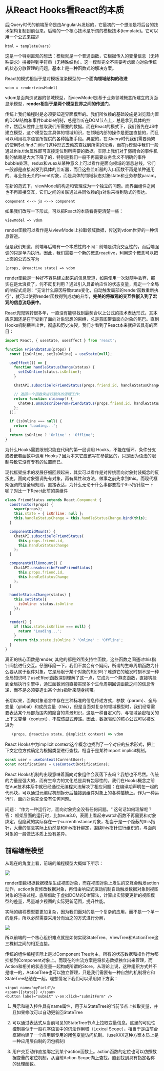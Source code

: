 # 从React Hooks看React的本质

后jQuery时代的前端革命是由AngularJs发起的，它最初的一个想法是将后台的技术架构复制到前台来。后端的一个核心技术是所谓的模板技术(template)。它可以用一个公式来描述

```
html = template(vars)
```

这是一个特别直观的想法：模板就是一个普通函数，它根据传入的变量信息（无特殊要求）拼接得到字符串（无特殊结构）。这一模型完全不需要考虑面向对象传统的状态分散管理的问题，基本上是一种函数式的解决方案。

React的模式相当于是对模板渲染模型的一个**面向领域结构的改进**

```
vdom = render(viewModel)
```

vdom是面向浏览器的领域模型，而viewModel是基于业务领域概念所建立的页面显示模型，**render相当于是两个模型世界之间的传送门**。

传统上我们编程时是必须要知道界面模型的。我们所依赖的基础设施是浏览器内置的DOM结构和事件bubble机制，总是监听在DOM节点上，总是拿到具体的控件，然后从控件上拉取我们所需要的数据。而在React的模式下，我们首先在JS中建立模型，这个模型包含具体的领域知识，在领域内部的操作是更加直接的，而且可以利用程序语言所提供的各种抽象手段。典型的，在jQuery时代我们需要频繁的使用$el.find(".title")这种形式去动态查找到所需的元素，而在js模型中我们一般通过this.title属性即可直接定位到所需要的数据。实际上我们对于弱耦合的事件机制的依赖是大大下降了的，特别是我们一般不再需要业务含义不明确的事件bubble处理。redux和vuex从某种意义上可以看作是面向领域的消息总线，它们一般都是直接派发到具体的监听器，而且这些监听器的入口函数不再是某种通用的、与业务无关的Event对象，而是具体的领域状态对象state和业务参数param。

在新的范式下，viewModel的构造和管理成为一个独立的问题。而界面组件之间也不再直接交互，它们之间的关联通过共同依赖的js对象来得到隐式的表达。

```
component <--> js <--> component
```

如果我们改写一下形式，可以把React的本质看得更清楚一些：

```
viewModel => vdom
```

render函数可以看作是从viewModel上拉取领域数据，传送到vdom世界的一种信息管道。

但是我们知道，前端与后端有一个本质性的不同：前端是讲究交互性的，而后端强调的只是单向执行。因此，我们需要一个新的概念reactive，利用这个概念可以把上面的公式改写为

```
(props, @reactive state) => vdom
```

render函数是一种好不容易建立起来的信息管道，如果使用一次就随手丢弃，那实在是太浪费了，何不反复利用？通过引入具备响应性的状态变量，规定一个全局的响应式规则：“无论什么原因导致state变化，自动触发局部的render函数重新执行”，就可以使得render函数得到成功的升华，**完美的将微观的交互性嵌入到了宏观的信息流场景中**。

React兜兜转转很多年，一直没有能够找到最契合以上公式的技术表达形式，其本质原因还是在于受到了面向对象思想的束缚，总是意图带着面向对象的尾巴。直到Hooks机制横空出世，彻底和历史决裂，我们才看到了React本来就应该具有的面目：

```javascript
import React, { useState, useEffect } from 'react';

function FriendStatus(props) {
  const [isOnline, setIsOnline] = useState(null);

  useEffect(() => {
    function handleStatusChange(status) {
      setIsOnline(status.isOnline);
    }

    ChatAPI.subscribeToFriendStatus(props.friend.id, handleStatusChange);

    // 返回一个函数来进行额外的清理工作:
    return function cleanup() {
      ChatAPI.unsubscribeFromFriendStatus(props.friend.id, handleStatusChange);
    };
  });

  if (isOnline === null) {
    return 'Loading...';
  }
  return isOnline ? 'Online' : 'Offline';
}
```

为什么Hooks需要限制只能在代码的第一层调用 Hooks，不能在循环、条件分支或者嵌套函数中调用 Hooks？因为本来它应该写在参数区的，只是因为语法的限制导致它没有专有的位置而已。

现代框架技术的发展仔细回顾起来，其实可以看作是对传统面向对象封装概念的反叛史。面向对象强调先有对象，再有属性和方法，做事之前先拿到this。而现代框架强调的是全局规则，直接表达，为什么无论干什么事都要找个this指针绕一下呢？对比一下React此前的类组件

```javascript
class FriendStatus extends React.Component {
  constructor(props) {
    super(props);
    this.state = { isOnline: null };
    this.handleStatusChange = this.handleStatusChange.bind(this);
  }

  componentDidMount() {
    ChatAPI.subscribeToFriendStatus(
      this.props.friend.id,
      this.handleStatusChange
    );
  }

  componentWillUnmount() {
    ChatAPI.unsubscribeFromFriendStatus(
      this.props.friend.id,
      this.handleStatusChange
    );
  }

  handleStatusChange(status) {
    this.setState({
      isOnline: status.isOnline
    });
  }

  render() {
    if (this.state.isOnline === null) {
      return 'Loading...';
    }
    return this.state.isOnline ? 'Online' : 'Offline';
  }
}
```

真正的核心函数是render, 其他的都是外围支持性函数，这些函数之间通过this指针间接进行交互。仔细琢磨一下，我们不禁会有个疑问，所谓的生命周期函数为什么要从属于组件对象，它是局限于某个对象的知识吗？难道它的触发时刻不是一种全局知识吗？useEffect函数深刻理解了这一点，它成为一个静态函数，直接钩挂到全局执行引擎中，通过函数闭包直接实现多个生命周期回调函数之间的信息传递，而不是必须要造出某个this指针来随身携带。

长期以来，面向对象语言中存在三种标准的信息传递方式，参数（param）、全局变量（global）和成员变量（this），但是当面对复杂的领域模型时，我们经常需要表达某个局部范围内的隐含的背景知识，这是一种自定义的、与领域紧密相关的上下文变量（context），不应该显式传递。因此，数据驱动的核心公式可以被改进为

```javascript
   (props, @reactive state, @implicit context) => vdom
```

React Hooks中为implicit context这个概念也找到了一个对应的技术形式，把上下文定位方式确定为根据类型进行查找，相当于是某种import implicit机制。

```javascript
const user = useContext(CurrentUser);
const notifications = useContext(Notifications);
```

React Hooks机制的出现意味着面向对象组件会衰落下去吗？我想也不尽然。传统的力量是强大的，而有生命力的文化总是具有包容性的。我们在Hooks概念之前在Vue技术体系中就已经通过元编程大法解决了相应问题：在编译期声明在一起的代码块，可以通过元编程机制拆分后挂接到组件对象上的各种插槽上。作为一种运行时，面向对象完全没有任何问题。

问题： “作为一种运行时，面向对象完全没有任何问题。“ 这句话如何理解呢？
答： 框架层面的运行时，比如vue3.0，表面上看起来watch函数不再需要和对象绑定，但隐藏的实际存在一个currentInstance对象，相当于是一个隐蔽的this指针，大量的信息实际上仍然是和this指针绑定，围绕this指针进行组织的，与面向对象的一般做法本质上没有差异。

## 前端编程模型

从现在的角度上看，前端的编程模型大概如下所示：

![](react/state-view-action.png)

render函数根据数据模型生成视图对象，而在视图对象上发生的交互会触发action动作，action负责修改数据对象，再借由响应式驱动机制自动触发数据对象到视图对象的渲染过程。底层借助于虚拟DOM的Diff算法，计算出实际要更新的视图模型的差量，尽量减少视图的实际更新范围，提升性能。

实际的编程模型要更加复杂，因为我们面对的是一个复杂的应用，而不是一个单一的组件，所以必然需要采用分而治之的方式进行分解，

![](react/state-view-action-tree.png)

所以前端的一个核心组织难点就是如何实现StateTree、ViewTree和ActionTree这三棵树之间的相互连接。

传统的组件编程实际上是以Component Tree为主，所有的状态数据和操作行为都挂接到Component对象上。而现在的主流方案是将状态数据独立出来管理，而Action和相关的状态变量一起构成所谓的Store。从理论上说，这种组织方式并不是唯一的，ActionTree也可以独立管理，只是我们需要有一种自然的机制将它和StateTree粘结在一起。理想情况下我们可以采用如下方案：

```
<input name="myField"/>
<span>{{state}} </span>
<button label="submit" v-on:click="submitForm" />
```

1. 展示和输入控件具有name属性，用于从StateTree的当前节点上拉取变量，并且如果修改可以自动更新回StateTree

2. 可以通过表达式从当前可见的StateTree节点上拉取变量信息。这里的可见性控制类似于一般程序语言中的词法作用域（Lexical Scope），相当于是由前台框架构建了一个应用层专用的闭包变量访问机制。（useXXX这种方案本质上是一种应用层自制的闭包机制）

3. 用户交互动作直接绑定到某个action函数上。action函数的定位也可以仿照数据变量的定位机制，从当前Action Scope向上查找，直到找到具有指定名称的处理函数。


